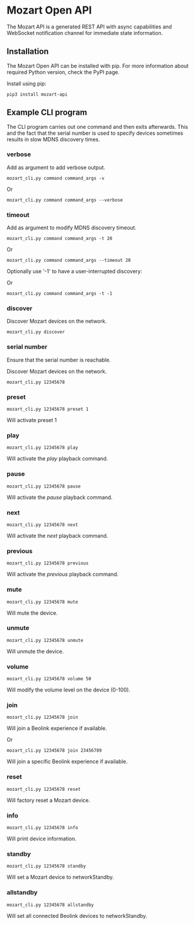 # Mozart Open API

The Mozart API is a generated REST API with async capabilities and WebSocket notification channel for immediate state information.

## Installation

The Mozart Open API can be installed with pip. For more information about required Python version, check the PyPI page.

Install using pip:

```terminal
pip3 install mozart-api
```

## Example CLI program

The CLI program carries out one command and then exits afterwards. This and the fact that the serial number is used to specify devices sometimes results in slow MDNS discovery times.

### verbose

Add as argument to add verbose output.

```terminal
mozart_cli.py command command_args -v
```

Or

```terminal
mozart_cli.py command command_args --verbose
```

### timeout

Add as argument to modify MDNS discovery timeout.

```terminal
mozart_cli.py command command_args -t 20
```

Or

```terminal
mozart_cli.py command command_args --timeout 20
```

Optionally use '-1' to have a user-interrupted discovery:

Or

```terminal
mozart_cli.py command command_args -t -1
```

### discover

Discover Mozart devices on the network.

```terminal
mozart_cli.py discover
```

### serial number

Ensure that the serial number is reachable.

Discover Mozart devices on the network.

```terminal
mozart_cli.py 12345678
```

### preset

```terminal
mozart_cli.py 12345678 preset 1
```

Will activate preset 1

### play

```terminal
mozart_cli.py 12345678 play
```

Will activate the _play_ playback command.

### pause

```terminal
mozart_cli.py 12345678 pause
```

Will activate the _pause_ playback command.

### next

```terminal
mozart_cli.py 12345678 next
```

Will activate the _next_ playback command.

### previous

```terminal
mozart_cli.py 12345678 previous
```

Will activate the _previous_ playback command.

### mute

```terminal
mozart_cli.py 12345678 mute
```

Will mute the device.

### unmute

```terminal
mozart_cli.py 12345678 unmute
```

Will unmute the device.

### volume

```terminal
mozart_cli.py 12345678 volume 50
```

Will modify the volume level on the device (0-100).

### join

```terminal
mozart_cli.py 12345678 join
```

Will join a Beolink experience if available.

Or

```terminal
mozart_cli.py 12345678 join 23456789
```

Will join a specific Beolink experience if available.

### reset

```terminal
mozart_cli.py 12345678 reset
```

Will factory reset a Mozart device.

### info

```terminal
mozart_cli.py 12345678 info
```

Will print device information.

### standby

```terminal
mozart_cli.py 12345678 standby
```

Will set a Mozart device to networkStandby.

### allstandby

```terminal
mozart_cli.py 12345678 allstandby
```

Will set all connected Beolink devices to networkStandby.
